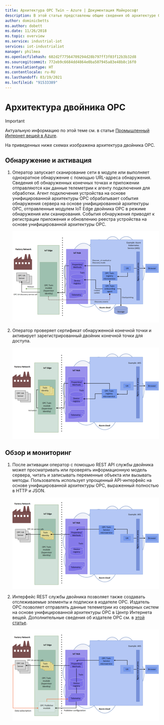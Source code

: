 ```yaml
---
title: Архитектура OPC Twin — Azure | Документация Майкрософт
description: В этой статье представлены общие сведения об архитектуре OPC Twin. В ней описывается обнаружение, активация, просмотр и мониторинг сервера.
author: dominicbetts
ms.author: dobett
ms.date: 11/26/2018
ms.topic: overview
ms.service: industrial-iot
services: iot-industrialiot
manager: philmea
ms.openlocfilehash: 602d2f77564709294d28b797ff3f03f12b3b32d8
ms.sourcegitcommit: 772eb9c6684dd4864e0ba507945a83e48b8c16f0
ms.translationtype: HT
ms.contentlocale: ru-RU
ms.lasthandoff: 03/19/2021
ms.locfileid: "91533389"
---
```

# <a name="opc-twin-architecture"></a>Архитектура двойника OPC

> [!IMPORTANT]
> Актуальную информацию по этой теме см. в статье [Промышленный Интернет вещей в Azure](https://azure.github.io/Industrial-IoT/).

На приведенных ниже схемах изображена архитектура двойника OPC.

## <a name="discover-and-activate"></a>Обнаружение и активация

1. Оператор запускает сканирование сети в модуле или выполняет однократное обнаружение с помощью URL-адреса обнаружения. Сведения об обнаруженных конечных точках и приложении отправляются как данные телеметрии к агенту подключения для обработки.  Агент подключения устройства на основе унифицированной архитектуры OPC обрабатывает события обнаружения сервера на основе унифицированной архитектуры OPC, отправленные модулем IoT Edge двойника OPC в режиме обнаружения или сканирования. События обнаружения приводят к регистрации приложения и обновлению реестра устройства на основе унифицированной архитектуры OPC.

   ![Схема, на которой показана архитектура двойника OPC с модулем IoT Edge двойника OPC в режиме обнаружения или проверки.](media/overview-opc-twin-architecture/opc-twin1.png)

1. Оператор проверяет сертификат обнаруженной конечной точки и активирует зарегистрированный двойник конечной точки для доступа. 

   ![Схема, на которой показана архитектура двойника OPC с идентификацией двойника в IoT Edge.](media/overview-opc-twin-architecture/opc-twin2.png)

## <a name="browse-and-monitor"></a>Обзор и мониторинг

1. После активации оператор с помощью REST API службы двойника может просматривать или проверять информационную модель сервера, читать и записывать переменные объекта или вызывать методы.  Пользователь использует упрощенный API-интерфейс на основе унифицированной архитектуры OPC, выраженный полностью в HTTP и JSON.

   ![Схема, на которой показана архитектура двойника OPC, настроенная для просмотра и проверки информационной модели сервера.](media/overview-opc-twin-architecture/opc-twin3.png)

1. Интерфейс REST службы двойника позволяет также создавать отслеживаемые элементы и подписки в издателе OPC. Издатель OPC позволяет отправлять данные телеметрии из серверных систем на основе унифицированной архитектуры OPC в Центр Интернета вещей. Дополнительные сведения об издателе OPC см. в [этой статье](overview-opc-publisher.md).

   ![Принцип работы двойника OPC](media/overview-opc-twin-architecture/opc-twin4.png)
